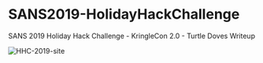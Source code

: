 # SANS2019-HolidayHackChallenge
SANS 2019 Holiday Hack Challenge - KringleCon 2.0 - Turtle Doves Writeup

![HHC-2019-site](https://user-images.githubusercontent.com/13382707/156294445-a2a8a2a9-930b-4674-a2c7-65521d77b5b7.PNG)
